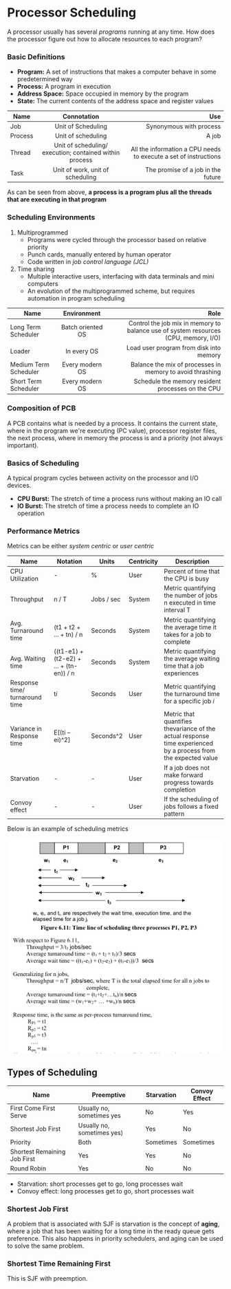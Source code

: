 # Processor Scheduling

A processor usually has several *programs* running at any time. How does the processor figure out how to allocate resources to each program?

### Basic Definitions
* **Program:** A set of instructions that makes a computer behave in some predetermined way
* **Process:** A program in execution
* **Address Space:** Space occupied in memory by the program
* **State:** The current contents of the address space and
register values

| Name        | Connotation           | Use  |
| ------------- |:-------------:| -----:|
| Job      | Unit of Scheduling | Synonymous with process |
| Process      | Unit of scheduling      |   A job |
| Thread | Unit of scheduling/ execution; contained within process      |    All the information a CPU needs to execute a set of instructions |
| Task   | Unit of work, unit of scheduling| The promise of a job in the future |

As can be seen from above, **a process is a program plus all the threads that are executing in that program**


### Scheduling Environments
1. Multiprogrammed
	* Programs were cycled through the processor based on relative priority
	* Punch cards, manually entered by human operator
	* Code written in *job control language (JCL)*
2. Time sharing
	* Multiple interactive users, interfacing with data terminals and mini computers
	* An evolution of the multiprogrammed scheme, but requires automation in program scheduling

| Name	| Environment | Role  |
| ----- |:------------:|------:|
| Long Term Scheduler | Batch oriented OS | Control the job mix in memory to balance use of system resources (CPU, memory, I/O) |
| Loader | In every OS | Load user program from disk into memory |
| Medium Term Scheduler | Every modern OS | Balance the mix of processes in memory to avoid thrashing |
| Short Term Scheduler | Every modern OS | Schedule the memory resident processes on the CPU |

### Composition of PCB
A PCB contains what is needed by a process. It contains the current state, where in the program we're executing (PC value), processor register files, the next process, where in memory the process is and a priority (not always important).


### Basics of Scheduling
A typical program cycles between activity on the processor and I/O devices.

* **CPU Burst:** The stretch of time a process runs without making an IO call
* **IO Burst:** The stretch of time a process needs to complete an IO operation

### Performance Metrics
Metrics can be either *system centric* or *user centric*

| Name | Notation | Units | Centricity | Description |
|-----|-----|-----|-----|-----|
| CPU Utilization | - | % | User | Percent of time that the CPU is busy |
| Throughput | n / T | Jobs / sec | System | Metric quantifying the number of jobs n executed in time interval T |
| Avg. Turnaround time | (t1 + t2 + ... + tn) / n | Seconds | System | Metric quantifying the average time it takes for a job to complete |
| Avg. Waiting time | ((t1-e1) + (t2-e2) + ... + (tn-en)) / n | Seconds | System | Metric quantifying the average waiting time that a job experiences |
| Response time/ turnaround time | t*i* | Seconds | User | Metric quantifying the turnaround time for a specific job *i* |
| Variance in Response time | E[(ti – ei)^2] | Seconds^2 | User | Metric that quantifies thevariance of the actual response time experienced by a process from the expected value |
| Starvation | - | - | User | If a job does not make forward progress towards completion |
| Convoy effect | - | - | User | If the scheduling of jobs follows a fixed pattern |

Below is an example of scheduling metrics

![Sigmoid function](images/example_metrics.png)

## Types of Scheduling
| Name | Preemptive | Starvation | Convoy Effect |
| ---- | ---------- | ---------- | ------------- |
| First Come First Serve | Usually no, sometimes yes | No | Yes |
| Shortest Job First | Usually no, sometimes yes) | Yes | No |
| Priority | Both | Sometimes | Sometimes |
| Shortest Remaining Job First | Yes | Yes | No |
| Round Robin | Yes | No | No |

* Starvation: short processes get to go, long processes wait
* Convoy effect: long processes get to go, short processes wait

### Shortest Job First
A problem that is associated with SJF is starvation is the concept of **aging**, where a job that has been waiting for a long time in the ready queue gets preference. This also happens in priority schedulers, and aging can be used to solve the same problem.

### Shortest Time Remaining First
This is SJF with preemption.

